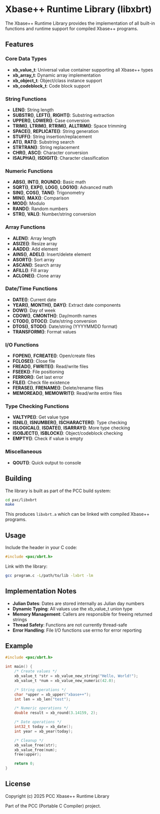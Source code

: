 # Xbase++ Runtime Library (libxbrt)

The Xbase++ Runtime Library provides the implementation of all built-in functions and runtime support for compiled Xbase++ programs.

## Features

### Core Data Types
- **xb_value_t**: Universal value container supporting all Xbase++ types
- **xb_array_t**: Dynamic array implementation
- **xb_object_t**: Object/class instance support
- **xb_codeblock_t**: Code block support

### String Functions
- **LEN()**: String length
- **SUBSTR()**, **LEFT()**, **RIGHT()**: Substring extraction
- **UPPER()**, **LOWER()**: Case conversion
- **TRIM()**, **LTRIM()**, **RTRIM()**, **ALLTRIM()**: Space trimming
- **SPACE()**, **REPLICATE()**: String generation
- **STUFF()**: String insertion/replacement
- **AT()**, **RAT()**: Substring search
- **STRTRAN()**: String replacement
- **CHR()**, **ASC()**: Character conversion
- **ISALPHA()**, **ISDIGIT()**: Character classification

### Numeric Functions
- **ABS()**, **INT()**, **ROUND()**: Basic math
- **SQRT()**, **EXP()**, **LOG()**, **LOG10()**: Advanced math
- **SIN()**, **COS()**, **TAN()**: Trigonometry
- **MIN()**, **MAX()**: Comparison
- **MOD()**: Modulo
- **RAND()**: Random numbers
- **STR()**, **VAL()**: Number/string conversion

### Array Functions
- **ALEN()**: Array length
- **ASIZE()**: Resize array
- **AADD()**: Add element
- **AINS()**, **ADEL()**: Insert/delete element
- **ASORT()**: Sort array
- **ASCAN()**: Search array
- **AFILL()**: Fill array
- **ACLONE()**: Clone array

### Date/Time Functions
- **DATE()**: Current date
- **YEAR()**, **MONTH()**, **DAY()**: Extract date components
- **DOW()**: Day of week
- **CDOW()**, **CMONTH()**: Day/month names
- **CTOD()**, **DTOC()**: Date/string conversion
- **DTOS()**, **STOD()**: Date/string (YYYYMMDD format)
- **TRANSFORM()**: Format values

### I/O Functions
- **FOPEN()**, **FCREATE()**: Open/create files
- **FCLOSE()**: Close file
- **FREAD()**, **FWRITE()**: Read/write files
- **FSEEK()**: File positioning
- **FERROR()**: Get last error
- **FILE()**: Check file existence
- **FERASE()**, **FRENAME()**: Delete/rename files
- **MEMOREAD()**, **MEMOWRIT()**: Read/write entire files

### Type Checking Functions
- **VALTYPE()**: Get value type
- **ISNIL()**, **ISNUMBER()**, **ISCHARACTER()**: Type checking
- **ISLOGICAL()**, **ISDATE()**, **ISARRAY()**: More type checking
- **ISOBJECT()**, **ISBLOCK()**: Object/codeblock checking
- **EMPTY()**: Check if value is empty

### Miscellaneous
- **QOUT()**: Quick output to console

## Building

The library is built as part of the PCC build system:

```bash
cd pxc/libxbrt
make
```

This produces `libxbrt.a` which can be linked with compiled Xbase++ programs.

## Usage

Include the header in your C code:

```c
#include <pxc/xbrt.h>
```

Link with the library:

```bash
gcc program.c -L/path/to/lib -lxbrt -lm
```

## Implementation Notes

- **Julian Dates**: Dates are stored internally as Julian day numbers
- **Dynamic Typing**: All values use the xb_value_t union type
- **Memory Management**: Callers are responsible for freeing returned strings
- **Thread Safety**: Functions are not currently thread-safe
- **Error Handling**: File I/O functions use errno for error reporting

## Example

```c
#include <pxc/xbrt.h>

int main() {
    /* Create values */
    xb_value_t *str = xb_value_new_string("Hello, World!");
    xb_value_t *num = xb_value_new_numeric(42.0);

    /* String operations */
    char *upper = xb_upper("xbase++");
    int len = xb_len("test");

    /* Numeric operations */
    double result = xb_round(3.14159, 2);

    /* Date operations */
    int32_t today = xb_date();
    int year = xb_year(today);

    /* Cleanup */
    xb_value_free(str);
    xb_value_free(num);
    free(upper);

    return 0;
}
```

## License

Copyright (c) 2025 PCC Xbase++ Runtime Library

Part of the PCC (Portable C Compiler) project.
